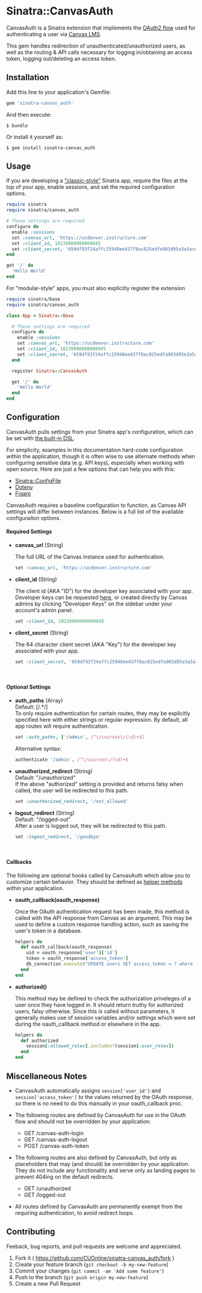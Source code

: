 # Sinatra::CanvasAuth

CanvasAuth is a Sinatra extension that implements the [OAuth2 flow](https://canvas.instructure.com/doc/api/file.oauth.html) used for authenticating a user via [Canvas LMS](https://github.com/instructure/canvas-lms).

This gem handles redirection of unauthenticated/unauthorized users, as well as the routing & API calls necessary for logging in/obtaining an access token, logging out/deleting an access token.

## Installation

Add this line to your application's Gemfile:

```ruby
gem 'sinatra-canvas_auth'
```

And then execute:

    $ bundle

Or install it yourself as:

    $ gem install sinatra-canvas_auth


## Usage
If you are developing a ["classic-style"](http://www.sinatrarb.com/intro.html#Modular%20vs.%20Classic%20Style) Sinatra app, require the files at the top of your app, enable sessions, and set the required configuration options.

``` ruby
require sinatra
require sinatra/canvas_auth

# These settings are required
configure do
  enable :sessions
  set :canvas_url, 'https://ucdenver.instructure.com'
  set :client_id, 10230000000000045
  set :client_secret, '659df93f24affc25948ee437f8ac825edfa903d95e3a5ace0bb5ac4fb61686c6'
end

get '/' do
  'Hello World'
end
```

For "modular-style" apps, you must also explicitly register the extension
``` ruby
require sinatra/base
require sinatra/canvas_auth

class App < Sinatra::Base

  # These settings are required
  configure do
    enable :sessions
    set :canvas_url, 'https://ucdenver.instructure.com'
    set :client_id, 10230000000000045
    set :client_secret, '659df93f24affc25948ee437f8ac825edfa903d95e3a5ace0bb5ac4fb61686c6'
  end

  register Sinatra::CanvasAuth

  get '/' do
    'Hello World'
  end
end
```

## Configuration
CanvasAuth pulls settings from your Sinatra app's configuration, which can be set with [the built-in DSL](http://www.sinatrarb.com/configuration.html).

For simplicity, examples in this documentation hard-code configuration within the application, though it is often wise to use alternate methods when configuring sensitive data (e.g. API keys), especially when working with open source. Here are just a few options that can help you with this:
* [Sinatra::ConfigFile](http://www.sinatrarb.com/contrib/config_file.html)
* [Dotenv](https://github.com/bkeepers/dotenv)
* [Figaro](https://github.com/laserlemon/figaro)

CanvasAuth requires a baseline configuration to function, as Canvas API settings will differ between instances. Below is a full list of the available configuraiton options.

#### Required Settings

* **canvas_url** (String)

  The full URL of the Canvas instance used for authentication.
  ```ruby
  set :canvas_url, 'https://ucdenver.instructure.com'
  ```

* **client_id** (String)

  The client id (AKA "ID") for the developer key associated with your app. Developer keys can be requested [here](http://goo.gl/yu4lT), or created directly by Canvas admins by clicking "Developer Keys" on the sidebar under your account's admin panel.
  ```ruby
  set :client_id, 10230000000000045
  ```

* **client_secret** (String)

  The 64 character client secret (AKA "Key") for the developer key associated with your app.
  ```ruby
  set :client_secret, '659df93f24affc25948ee437f8ac825edfa903d95e3a5ace0bb5ac4fb61686c6'
  ```
&nbsp;


#### Optional Settings

* **auth_paths** (Array)  
  Default: [/.*/]  
  To only require authentication for certain routes, they may be explicitly specified here with either strings or regular expression. By default, all app routes will require authentication.
  ```ruby
  set :auth_paths, ['/admin', /^\/courses\/(\d)+$]
  ```

  Alternative syntax:
  ```ruby
  authenticate '/admin', /^\/courses\/(\d)+$
  ```

* **unauthorized_redirect** (String)  
  Default: "/unauthorized"  
  If the above "authorized" setting is provided and returns falsy when called, the user will be redirected to this path.
  ```ruby
  set :unauthorized_redirect, '/not_allowed'
  ```

* **logout_redirect** (String)  
  Default: "/logged-out"  
  After a user is logged out, they will be redirected to this path.
  ```ruby
  set :logout_redirect, '/goodbye'
  ```
&nbsp;

#### Callbacks

The following are optional hooks called by CanvasAuth which allow you to customize certain behavior. They should be defined as [helper methods](http://www.sinatrarb.com/intro.html#Helpers) within your application.

* **oauth_callback(oauth_response)**

  Once the OAuth authentication request has been made, this method is called with the API response from Canvas as an argument. This may be used to define a custom response handling action, such as saving the user's token in a database.
  ```ruby
  helpers do
    def oauth_callback(oauth_response)
      uid = oauth_response['user']['id']
      token = oauth_response['access_token']
      db_connection.execute("UPDATE users SET access_token = ? where uid = ?", token, uid)
    end
  end
  ```

* **authorized()**

  This method may be defined to check the authorization priveleges of a user once they have logged in. It should return truthy for authorized users, falsy otherwise. Since this is called without parameters, it generally makes use of session variables and/or settings which were set during the oauth_callback method or elsewhere in the app.
  ```ruby
  helpers do
    def authorized
      session[:allowed_roles].includes?(session[:user_roles])
    end
  end
  ```

## Miscellaneous Notes
* CanvasAuth automatically assigns `session['user_id']` and `session['access_token']` to the values returned by the OAuth response, so there is no need to do this manually in your oauth_callback proc.

* The following routes are defined by CanvasAuth for use in the OAuth flow and should not be overridden by your application:
  * GET  /canvas-auth-login
  * GET  /canvas-auth-logout
  * POST /canvas-auth-token

* The following routes are also defined by CanvasAuth, but only as placeholders that may (and should) be overridden by your application. They do not include any functionality and serve only as landing pages to prevent 404ing on the default redirects.
  * GET /unauthorized
  * GET /logged-out

* All routes defined by CanvasAuth are permanently exempt from the requiring authentication, to avoid redirect loops.
## Contributing

Feeback, bug reports, and pull requests are welcome and appreciated.

1. Fork it ( https://github.com/CUOnline/sinatra-canvas_auth/fork )
2. Create your feature branch (`git checkout -b my-new-feature`)
3. Commit your changes (`git commit -am 'Add some feature'`)
4. Push to the branch (`git push origin my-new-feature`)
5. Create a new Pull Request
